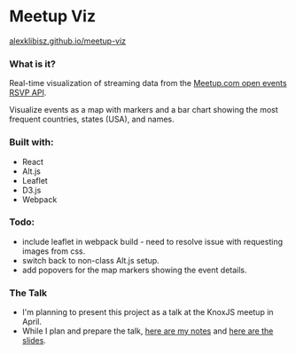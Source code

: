 # Meetup Viz

[alexklibisz.github.io/meetup-viz](http://alexklibisz.github.io/meetup-viz)

### What is it?

Real-time visualization of streaming data from the [Meetup.com open events RSVP API](http://www.meetup.com/meetup_api/docs/rsvp/).

Visualize events as a map with markers and a bar chart showing the most frequent countries, states (USA), and names.

### Built with:

- React
- Alt.js
- Leaflet
- D3.js
- Webpack

### Todo:

- include leaflet in webpack build - need to resolve issue with requesting images from css.
- switch back to non-class Alt.js setup.
- add popovers for the map markers showing the event details.


### The Talk

- I'm planning to present this project as a talk at the KnoxJS meetup in April.
- While I plan and prepare the talk, [here are my notes](https://docs.google.com/document/d/1qashBYTbmpHvgIyCMAhxYwRbwZSBegoUfjwDTboWomY/edit?usp=sharing) and [here are the slides](https://docs.google.com/presentation/d/1S2Wqq-TarX1C_Q2Ly0Y_OUNkAzeiPfA3kxH0ILwkn_o/edit?usp=sharing).
